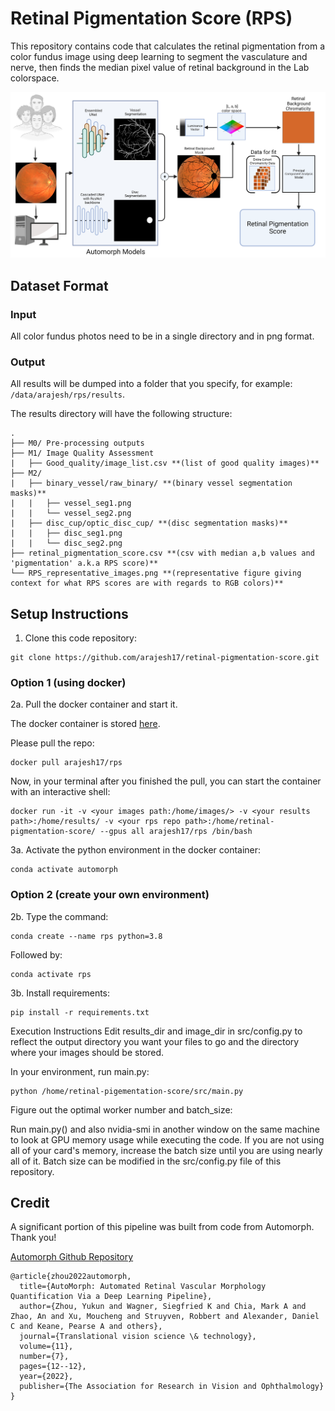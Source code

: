 # Retinal Pigmentation Score (RPS)

This repository contains code that calculates the retinal pigmentation from a color fundus image using deep learning to segment the vasculature and nerve, then finds the median pixel value of retinal background in the Lab colorspace.

![Schematic Diagram](RPS_flow.png)



## Dataset Format

### Input
  
All color fundus photos need to be in a single directory and in png format.

### Output
    
All results will be dumped into a folder that you specify, for example: `/data/arajesh/rps/results`.

The results directory will have the following structure:

```
.
├── M0/ Pre-processing outputs
├── M1/ Image Quality Assessment
|   ├── Good_quality/image_list.csv **(list of good quality images)**
├── M2/
|   ├── binary_vessel/raw_binary/ **(binary vessel segmentation masks)**
|   |   ├── vessel_seg1.png
|   |   └── vessel_seg2.png
|   ├── disc_cup/optic_disc_cup/ **(disc segmentation masks)**
|   |   ├── disc_seg1.png
|   |   └── disc_seg2.png
├── retinal_pigmentation_score.csv **(csv with median a,b values and 'pigmentation' a.k.a RPS score)**
└── RPS_representative_images.png **(representative figure giving context for what RPS scores are with regards to RGB colors)**
```

## Setup Instructions


1. Clone this code repository:

```
git clone https://github.com/arajesh17/retinal-pigmentation-score.git
```

### Option 1 (using docker)

2a. Pull the docker container and start it.

The docker container is stored [here](https://hub.docker.com/r/arajesh17/rps).

Please pull the repo:

```
docker pull arajesh17/rps
```

Now, in your terminal after you finished the pull, you can start the container with an interactive shell:

```
docker run -it -v <your images path:/home/images/> -v <your results path>:/home/results/ -v <your rps repo path>:/home/retinal-pigmentation-score/ --gpus all arajesh17/rps /bin/bash
```

3a. Activate the python environment in the docker container:

```
conda activate automorph
```
    
### Option 2 (create your own environment)

2b. Type the command:

```
conda create --name rps python=3.8
```

Followed by:

```
conda activate rps
```

3b. Install requirements:

```
pip install -r requirements.txt
```


Execution Instructions
Edit results_dir and image_dir in src/config.py to reflect the output directory you want your files to go and the directory where your images should be stored.

In your environment, run main.py:

```
python /home/retinal-pigementation-score/src/main.py
```

Figure out the optimal worker number and batch_size:

Run main.py() and also nvidia-smi in another window on the same machine to look at GPU memory usage while executing the code. If you are not using all of your card's memory, increase the batch size until you are using nearly all of it. Batch size can be modified in the src/config.py file of this repository.


## Credit
A significant portion of this pipeline was built from code from Automorph. Thank you!

[Automorph Github Repository](https://github.com/rmaphoh/AutoMorph/blob/main/README.md)

```
@article{zhou2022automorph,
  title={AutoMorph: Automated Retinal Vascular Morphology Quantification Via a Deep Learning Pipeline},
  author={Zhou, Yukun and Wagner, Siegfried K and Chia, Mark A and Zhao, An and Xu, Moucheng and Struyven, Robbert and Alexander, Daniel C and Keane, Pearse A and others},
  journal={Translational vision science \& technology},
  volume={11},
  number={7},
  pages={12--12},
  year={2022},
  publisher={The Association for Research in Vision and Ophthalmology}
}
```
